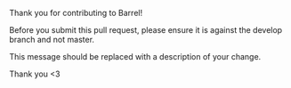 Thank you for contributing to Barrel!

Before you submit this pull request, please ensure it is against the develop branch and not master.

This message should be replaced with a description of your change.

Thank you <3